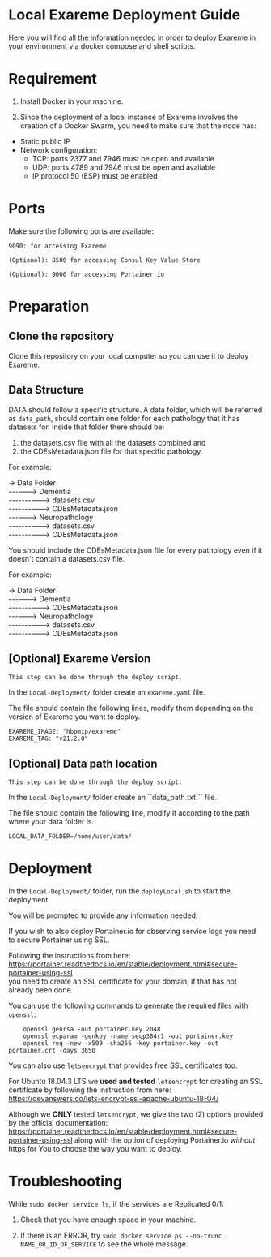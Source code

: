 # Local Exareme Deployment Guide

Here you will find all the information needed in order to deploy Exareme in your environment via docker compose and shell scripts.

# Requirement

1) Install Docker in your machine.

2) Since the deployment of a local instance of Exareme involves the creation of a Docker Swarm, you need to make sure that the node has:

- Static public IP
- Network configuration:
  * TCP: ports 2377 and 7946 must be open and available
  * UDP: ports 4789 and 7946 must be open and available
  * IP protocol 50 (ESP) must be enabled

# Ports

Make sure the following ports are available:

```9090: for accessing Exareme```

```(Optional): 8500 for accessing Consul Key Value Store``` 

```(Optional): 9000 for accessing Portainer.io```

# Preparation

## Clone the repository 

Clone this repository on your local computer so you can use it to deploy Exareme.

## Data Structure
DATA should follow a specific structure. A data folder, which will be referred as  ```data_path```, should contain one
folder for each pathology that it has datasets for. Inside that folder there should be:

1) the datasets.csv file with all the datasets combined and
2) the CDEsMetadata.json file for that specific pathology.

For example:

-> Data Folder <br />
------> Dementia <br />
----------> datasets.csv <br />
----------> CDEsMetadata.json <br />
------> Neuropathology <br />
----------> datasets.csv <br />
----------> CDEsMetadata.json <br />

You should include the CDEsMetadata.json file for every pathology even if it doesn't contain a datasets.csv file.

For example:

-> Data Folder <br />
------> Dementia <br />
----------> CDEsMetadata.json <br />
------> Neuropathology <br />
----------> datasets.csv <br />
----------> CDEsMetadata.json <br />


## [Optional] Exareme Version 
```This step can be done through the deploy script.```

In the ```Local-Deployment/``` folder create an ```exareme.yaml``` file.

The file should contain the following lines, modify them depending on the version of Exareme you want to deploy.

```
EXAREME_IMAGE: "hbpmip/exareme"
EXAREME_TAG: "v21.2.0"
```

## [Optional] Data path location
```This step can be done through the deploy script.```

In the ```Local-Deployment/``` folder create an ``data_path.txt``` file.

The file should contain the following line, modify it according to the path where your data folder is.

```
LOCAL_DATA_FOLDER=/home/user/data/
```

# Deployment

In the ```Local-Deployment/``` folder, run the ```deployLocal.sh``` to start the deployment.

You will be prompted to provide any information needed.

If you wish to also deploy Portainer.io for observing service logs you need to secure Portainer using SSL.

Following the instructions from here:
https://portainer.readthedocs.io/en/stable/deployment.html#secure-portainer-using-ssl <br />
you need to create an SSL certificate for your domain, if that has not already been done.

You can use the following commands to generate the required files with ```openssl```:

``` 
    openssl genrsa -out portainer.key 2048
    openssl ecparam -genkey -name secp384r1 -out portainer.key
    openssl req -new -x509 -sha256 -key portainer.key -out portainer.crt -days 3650
```

You can also use ```letsencrypt``` that provides free SSL certificates too.

For Ubuntu 18.04.3 LTS we **used and tested** ```letsencrypt``` for creating an SSL certificate by following the instruction from here: <br />
https://devanswers.co/lets-encrypt-ssl-apache-ubuntu-18-04/

Although we **ONLY** tested ```letsencrypt```, we give the two (2) options provided by the official documentation: <br /> https://portainer.readthedocs.io/en/stable/deployment.html#secure-portainer-using-ssl
along with the option of deploying Portainer.io *without* https for You to choose the way you want to deploy.

# Troubleshooting

While ```sudo docker service ls```, if the services are Replicated 0/1:

1) Check that you have enough space in your machine.

2) If there is an ERROR, try ```sudo docker service ps --no-trunc NAME_OR_ID_OF_SERVICE``` to see the whole message.
